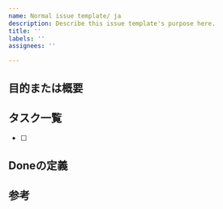 ```yaml
---
name: Normal issue template/ ja
description: Describe this issue template's purpose here.
title: ''
labels: ''
assignees: ''

---
```


## 目的または概要

## タスク一覧
+ [ ] 

## Doneの定義

## 参考
